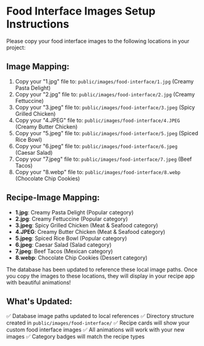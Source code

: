 # Food Interface Images Setup Instructions

Please copy your food interface images to the following locations in your project:

## Image Mapping:
1. Copy your "1.jpg" file to: `public/images/food-interface/1.jpg` (Creamy Pasta Delight)
2. Copy your "2.jpg" file to: `public/images/food-interface/2.jpg` (Creamy Fettuccine) 
3. Copy your "3.jpeg" file to: `public/images/food-interface/3.jpeg` (Spicy Grilled Chicken)
4. Copy your "4.JPEG" file to: `public/images/food-interface/4.JPEG` (Creamy Butter Chicken)
5. Copy your "5.jpeg" file to: `public/images/food-interface/5.jpeg` (Spiced Rice Bowl)
6. Copy your "6.jpeg" file to: `public/images/food-interface/6.jpeg` (Caesar Salad)
7. Copy your "7.jpeg" file to: `public/images/food-interface/7.jpeg` (Beef Tacos)
8. Copy your "8.webp" file to: `public/images/food-interface/8.webp` (Chocolate Chip Cookies)

## Recipe-Image Mapping:
- **1.jpg**: Creamy Pasta Delight (Popular category)
- **2.jpg**: Creamy Fettuccine (Popular category)  
- **3.jpeg**: Spicy Grilled Chicken (Meat & Seafood category)
- **4.JPEG**: Creamy Butter Chicken (Meat & Seafood category)
- **5.jpeg**: Spiced Rice Bowl (Popular category)
- **6.jpeg**: Caesar Salad (Salad category)
- **7.jpeg**: Beef Tacos (Mexican category)
- **8.webp**: Chocolate Chip Cookies (Dessert category)

The database has been updated to reference these local image paths. Once you copy the images to these locations, they will display in your recipe app with beautiful animations!

## What's Updated:
✅ Database image paths updated to local references
✅ Directory structure created in `public/images/food-interface/`
✅ Recipe cards will show your custom food interface images
✅ All animations will work with your new images
✅ Category badges will match the recipe types
